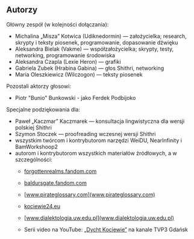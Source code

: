 Autorzy
-------

Główny zespół (w kolejności dołączania):

*   Michalina „Misza” Kotwica (Udiknedormin) — założycielka; research, skrypty i teksty piosenek, programowanie, dopasowanie dźwięku
*   Aleksandra Bielak (Vakme) — współzałożycielka; skrypty, testy, networking, programowanie środowiska
*   Aleksandra Czapla (Lexie Heron) — grafiki
*   Gabriela Zubek (Hrabina Gabina) — głos Shithri, networking
*   Maria Oleszkiewicz (Wilczogon) — teksty piosenek

Pozostali aktorzy głosowi:

*   Piotr "Bunio" Bunkowski - jako Ferdek Podbijoko

Specjalne podziękowania dla:

*   Paweł „Kaczmar” Kaczmarek — konsultacja lingwistyczna dla wersji polskiej Shithri
*   Szymon Stoczek — proofreading wczesnej wersji Shithri
*   wszystkim twórcom i kontrybutorom narzędzi WeiDU, NearInfinity i BamWorkshoop2
*   autorom i kontrybutorom wszystkich materiałów źródłowych, a w szczególności:
    *   [forgottenrealms.fandom.com](forgottenrealms.fandom.com)
    *   [baldursgate.fandom.com](baldursgate.fandom.com)

    *   [www.pirateglossary.com](www.pirateglossary.com)

    *   [kociewie24.eu](kociewie24.eu)

    *   [www.dialektologia.uw.edu.pl](www.dialektologia.uw.edu.pl)

    *   Serii video na YouTube: [„Dycht Kociewie”](https://www.youtube.com/watch?v=OAe3JrOjdDo&list=PLSfo-4cV85XquNaMbfea7lokVf10erRpI&index=30) na kanale TVP3 Gdańsk

